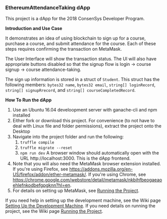 ### EthereumAttendanceTaking dApp

This project is a dApp for the 2018 ConsenSys Developer Program.

**Introduction and Use Case**

It demonstrates an idea of using blockchain to sign up for a course, purchase a course, and submit attendance for the course.
Each of these steps requires confirming the transaction on MetaMask.

The User Interface will show the transaction status.
The UI will also have appropriate buttons disabled so that the signup flow is login -> course signup -> course attendance-taking.

The sign up information is stored in a struct of `Student`.
This struct has the following members:
`bytes32 name`,
`bytes32 email`,
`string[] loginRecord`,
`string[] signupRrecord`, and
`string[] courseCompletedRecord`.



**How To Run the dApp**

1. Use an Ubuntu 16.04 develoopment server with ganache-cli and npm installed
2. Either fork or download this project. For convenience (to not have to deal with Linux file and folder permissions), extract the project onto the Desktop
3. Navigate into the project folder and run the following:
    1. `truffle compile`
    1. `truffle migrate --reset`
    1. `npm run dev`
A browser window should automatically open with the URL http://localhost:3000. This is the dApp frontend.
4. Note that you will also need the MetaMask browser extension installed. If you're using Firefox, see https://addons.mozilla.org/en-US/firefox/addon/ether-metamask/. If you're using Chrome, see https://chrome.google.com/webstore/detail/metamask/nkbihfbeogaeaoehlefnkodbefgpgknn?hl=en.
5. For details on setting up MetaMask, see [Running the Project](https://github.com/fritzlim/EthereumAttendanceTaking/wiki/Running-the-Project).

If you need help in setting up the development machine, see the Wiki page [Setting Up the Development Machine](https://github.com/fritzlim/EthereumAttendanceTaking/wiki/Setting-Up-the-Development-Machine).
If you need details on running the project, see the Wiki page [Running the Project](https://github.com/fritzlim/EthereumAttendanceTaking/wiki/Running-the-Project).





